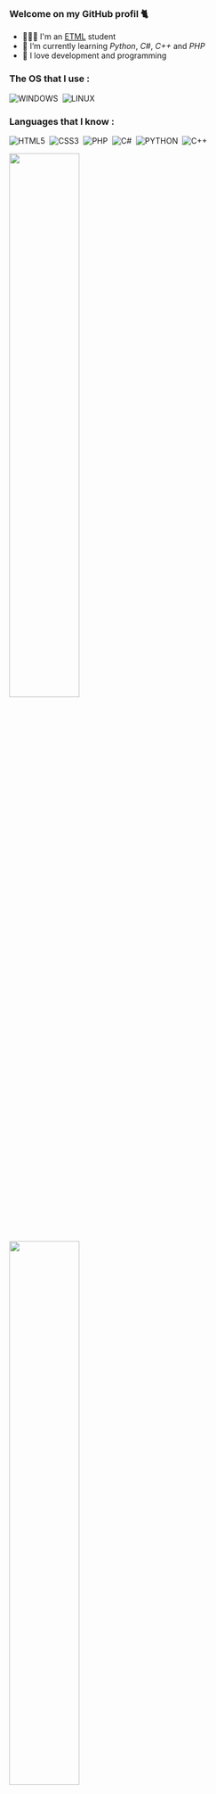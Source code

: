 ### Welcome on my GitHub profil 🐈


- 👨🏼‍🎓 I'm an [ETML](https://etml.ch) student
- 🌱 I’m currently learning *Python*, *C#*, *C++* and *PHP*
- 🔭 I love development and programming

### The OS that I use :
<p align ="left">
  <img alt="WINDOWS" src="https://img.shields.io/badge/Windows-0078D6?style=for-the-badge&logo=windows&logoColor=white"/>&nbsp;
  <img alt="LINUX" src="https://img.shields.io/badge/Linux-yellow?style=for-the-badge&logo=linux&logoColor=white"/>&nbsp;
</p>

### Languages that I know :
<p align ="left"> 
  <img alt="HTML5" src="https://img.shields.io/badge/html5%20-%23E34F26.svg?&style=for-the-badge&logo=html5&logoColor=white"/>&nbsp;
  <img alt="CSS3" src="https://img.shields.io/badge/css3%20-%231572B6.svg?&style=for-the-badge&logo=css3&logoColor=white"/>&nbsp;
  <img alt="PHP" src="https://img.shields.io/badge/Php-black?style=for-the-badge&logo=php&logoColor=white"/>&nbsp;
  <img alt="C#" src="https://img.shields.io/badge/c%23%20-%23239120.svg?&style=for-the-badge&logo=c-sharp&logoColor=white"/>&nbsp;
  <img alt="PYTHON" src="https://img.shields.io/badge/Python-14354C?style=for-the-badge&logo=python&logoColor=white"/>&nbsp;
  <img alt="C++" src="https://img.shields.io/badge/c++-0075C0?style=for-the-badge&logo=c++&logoColor=white"/>&nbsp;
</p>

[<img width="50%" src="https://github-readme-stats.vercel.app/api/top-langs/?username=xijune&theme=light&langs_count=6&layout=compact">](./#gh-light-mode-only)
[<img width="50%" src="https://github-readme-stats.vercel.app/api/top-langs/?username=xijune&theme=nord&langs_count=6&layout=compact">](./#gh-dark-mode-only)
